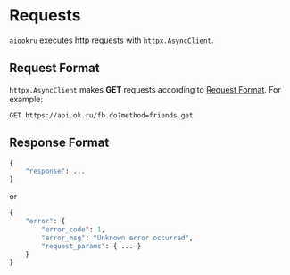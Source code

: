 # Requests

`aiookru` executes http requests with `httpx.AsyncClient`.

## Request Format

`httpx.AsyncClient` makes **GET** requests according to
[Request Format](https://apiok.ru/dev/methods/).
For example:

```shell
GET https://api.ok.ru/fb.do?method=friends.get
```

## Response Format

```python
{
    "response": ...
}
```

or

```python
{
    "error": {
        "error_code": 1,
        "error_msg": "Unknown error occurred",
        "request_params": { ... }
    }
}
```
